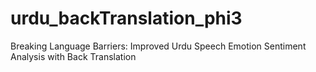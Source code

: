 # urdu_backTranslation_phi3
Breaking Language Barriers: Improved Urdu Speech Emotion Sentiment Analysis with Back Translation
